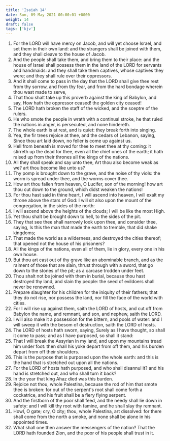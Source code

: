```yaml
---
title: 'Isaiah 14'
date: Sun, 09 May 2021 00:00:01 +0000
weight: 14
draft: false
tags: ['kjv'] 
---
```


1. For the LORD will have mercy on Jacob, and will yet choose Israel, and set them in their own land: and the strangers shall be joined with them, and they shall cleave to the house of Jacob.
2. And the people shall take them, and bring them to their place: and the house of Israel shall possess them in the land of the LORD for servants and handmaids: and they shall take them captives, whose captives they were; and they shall rule over their oppressors.
3. And it shall come to pass in the day that the LORD shall give thee rest from thy sorrow, and from thy fear, and from the hard bondage wherein thou wast made to serve,
4. That thou shalt take up this proverb against the king of Babylon, and say, How hath the oppressor ceased! the golden city ceased!
5. The LORD hath broken the staff of the wicked, and the sceptre of the rulers.
6. He who smote the people in wrath with a continual stroke, he that ruled the nations in anger, is persecuted, and none hindereth.
7. The whole earth is at rest, and is quiet: they break forth into singing.
8. Yea, the fir trees rejoice at thee, and the cedars of Lebanon, saying, Since thou art laid down, no feller is come up against us.
9. Hell from beneath is moved for thee to meet thee at thy coming: it stirreth up the dead for thee, even all the chief ones of the earth; it hath raised up from their thrones all the kings of the nations.
10. All they shall speak and say unto thee, Art thou also become weak as we? art thou become like unto us?
11. Thy pomp is brought down to the grave, and the noise of thy viols: the worm is spread under thee, and the worms cover thee.
12. How art thou fallen from heaven, O Lucifer, son of the morning! how art thou cut down to the ground, which didst weaken the nations!
13. For thou hast said in thine heart, I will ascend into heaven, I will exalt my throne above the stars of God: I will sit also upon the mount of the congregation, in the sides of the north:
14. I will ascend above the heights of the clouds; I will be like the most High.
15. Yet thou shalt be brought down to hell, to the sides of the pit.
16. They that see thee shall narrowly look upon thee, and consider thee, saying, Is this the man that made the earth to tremble, that did shake kingdoms;
17. That made the world as a wilderness, and destroyed the cities thereof; that opened not the house of his prisoners?
18. All the kings of the nations, even all of them, lie in glory, every one in his own house.
19. But thou art cast out of thy grave like an abominable branch, and as the raiment of those that are slain, thrust through with a sword, that go down to the stones of the pit; as a carcase trodden under feet.
20. Thou shalt not be joined with them in burial, because thou hast destroyed thy land, and slain thy people: the seed of evildoers shall never be renowned.
21. Prepare slaughter for his children for the iniquity of their fathers; that they do not rise, nor possess the land, nor fill the face of the world with cities.
22. For I will rise up against them, saith the LORD of hosts, and cut off from Babylon the name, and remnant, and son, and nephew, saith the LORD.
23. I will also make it a possession for the bittern, and pools of water: and I will sweep it with the besom of destruction, saith the LORD of hosts.
24. The LORD of hosts hath sworn, saying, Surely as I have thought, so shall it come to pass; and as I have purposed, so shall it stand:
25. That I will break the Assyrian in my land, and upon my mountains tread him under foot: then shall his yoke depart from off them, and his burden depart from off their shoulders.
26. This is the purpose that is purposed upon the whole earth: and this is the hand that is stretched out upon all the nations.
27. For the LORD of hosts hath purposed, and who shall disannul it? and his hand is stretched out, and who shall turn it back?
28. In the year that king Ahaz died was this burden.
29. Rejoice not thou, whole Palestina, because the rod of him that smote thee is broken: for out of the serpent's root shall come forth a cockatrice, and his fruit shall be a fiery flying serpent.
30. And the firstborn of the poor shall feed, and the needy shall lie down in safety: and I will kill thy root with famine, and he shall slay thy remnant.
31. Howl, O gate; cry, O city; thou, whole Palestina, art dissolved: for there shall come from the north a smoke, and none shall be alone in his appointed times.
32. What shall one then answer the messengers of the nation? That the LORD hath founded Zion, and the poor of his people shall trust in it.
